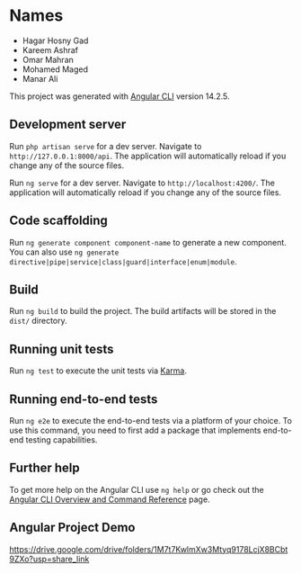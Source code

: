# Names
- Hagar Hosny Gad
- Kareem Ashraf
- Omar Mahran 
- Mohamed Maged
- Manar Ali


This project was generated with [Angular CLI](https://github.com/angular/angular-cli) version 14.2.5.

## Development server

Run `php artisan serve` for a dev server. Navigate to `http://127.0.0.1:8000/api`. The application will automatically reload if you change any of the source files.

Run `ng serve` for a dev server. Navigate to `http://localhost:4200/`. The application will automatically reload if you change any of the source files.

## Code scaffolding

Run `ng generate component component-name` to generate a new component. You can also use `ng generate directive|pipe|service|class|guard|interface|enum|module`.

## Build

Run `ng build` to build the project. The build artifacts will be stored in the `dist/` directory.

## Running unit tests

Run `ng test` to execute the unit tests via [Karma](https://karma-runner.github.io).

## Running end-to-end tests

Run `ng e2e` to execute the end-to-end tests via a platform of your choice. To use this command, you need to first add a package that implements end-to-end testing capabilities.

## Further help

To get more help on the Angular CLI use `ng help` or go check out the [Angular CLI Overview and Command Reference](https://angular.io/cli) page.
 ## Angular Project Demo

 https://drive.google.com/drive/folders/1M7t7KwlmXw3Mtyq9178LcjX8BCbt9ZXo?usp=share_link
